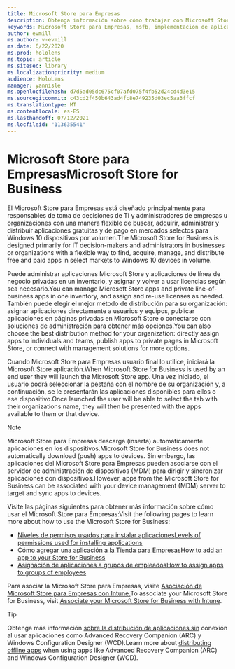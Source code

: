 ```yaml
---
title: Microsoft Store para Empresas
description: Obtenga información sobre cómo trabajar con Microsoft Store para Empresas para publicar las aplicaciones de realidad mixta en su negocio.
keywords: Microsoft Store para Empresas, msfb, implementación de aplicaciones, tienda
author: evmill
ms.author: v-evmill
ms.date: 6/22/2020
ms.prod: hololens
ms.topic: article
ms.sitesec: library
ms.localizationpriority: medium
audience: HoloLens
manager: yannisle
ms.openlocfilehash: d7d5ad05dc675cf07afd075f4fb52d24cd4d3e15
ms.sourcegitcommit: c43cd2f450b643ad4fc8e749235d03ec5aa3ffcf
ms.translationtype: MT
ms.contentlocale: es-ES
ms.lasthandoff: 07/12/2021
ms.locfileid: "113635541"
---
```

# <a name="microsoft-store-for-business"></a><span data-ttu-id="73753-104">Microsoft Store para Empresas</span><span class="sxs-lookup"><span data-stu-id="73753-104">Microsoft Store for Business</span></span>

<span data-ttu-id="73753-105">El Microsoft Store para Empresas está diseñado principalmente para responsables de toma de decisiones de TI y administradores de empresas u organizaciones con una manera flexible de buscar, adquirir, administrar y distribuir aplicaciones gratuitas y de pago en mercados selectos para Windows 10 dispositivos por volumen.</span><span class="sxs-lookup"><span data-stu-id="73753-105">The Microsoft Store for Business is designed primarily for IT decision-makers and administrators in businesses or organizations with a flexible way to find, acquire, manage, and distribute free and paid apps in select markets to Windows 10 devices in volume.</span></span> 

<span data-ttu-id="73753-106">Puede administrar aplicaciones Microsoft Store y aplicaciones de línea de negocio privadas en un inventario, y asignar y volver a usar licencias según sea necesario.</span><span class="sxs-lookup"><span data-stu-id="73753-106">You can manage Microsoft Store apps and private line-of-business apps in one inventory, and assign and re-use licenses as needed.</span></span> <span data-ttu-id="73753-107">También puede elegir el mejor método de distribución para su organización: asignar aplicaciones directamente a usuarios y equipos, publicar aplicaciones en páginas privadas en Microsoft Store o conectarse con soluciones de administración para obtener más opciones.</span><span class="sxs-lookup"><span data-stu-id="73753-107">You can also choose the best distribution method for your organization: directly assign apps to individuals and teams, publish apps to private pages in Microsoft Store, or connect with management solutions for more options.</span></span>

<span data-ttu-id="73753-108">Cuando Microsoft Store para Empresas usuario final lo utilice, iniciará la Microsoft Store aplicación.</span><span class="sxs-lookup"><span data-stu-id="73753-108">When Microsoft Store for Business is used by an end user they will launch the Microsoft Store app.</span></span> <span data-ttu-id="73753-109">Una vez iniciado, el usuario podrá seleccionar la pestaña con el nombre de su organización y, a continuación, se le presentarán las aplicaciones disponibles para ellos o ese dispositivo.</span><span class="sxs-lookup"><span data-stu-id="73753-109">Once launched the user will be able to select the tab with their organizations name, they will then be presented with the apps available to them or that device.</span></span>

> [!Note] 
> <span data-ttu-id="73753-110">Microsoft Store para Empresas descarga (inserta) automáticamente aplicaciones en los dispositivos.</span><span class="sxs-lookup"><span data-stu-id="73753-110">Microsoft Store for Business does not automatically download (push) apps to devices.</span></span> <span data-ttu-id="73753-111">Sin embargo, las aplicaciones del Microsoft Store para Empresas pueden asociarse con el servidor de administración de dispositivos (MDM) para dirigir y sincronizar aplicaciones con dispositivos.</span><span class="sxs-lookup"><span data-stu-id="73753-111">However, apps from the Microsoft Store for Business can be associated with your device management (MDM) server to target and sync apps to devices.</span></span>

<span data-ttu-id="73753-112">Visite las páginas siguientes para obtener más información sobre cómo usar el Microsoft Store para Empresas:</span><span class="sxs-lookup"><span data-stu-id="73753-112">Visit the following pages to learn more about how to use the Microsoft Store for Business:</span></span>

* [<span data-ttu-id="73753-113">Niveles de permisos usados para instalar aplicaciones</span><span class="sxs-lookup"><span data-stu-id="73753-113">Levels of permissions used for installing applications</span></span>](/mem/intune/configuration/device-restrictions-windows-holographic#app-store)
* [<span data-ttu-id="73753-114">Cómo agregar una aplicación a la Tienda para Empresas</span><span class="sxs-lookup"><span data-stu-id="73753-114">How to add an app to your Store for Business</span></span>](/mem/intune/apps/store-apps-windows)
* [<span data-ttu-id="73753-115">Asignación de aplicaciones a grupos de empleados</span><span class="sxs-lookup"><span data-stu-id="73753-115">How to assign apps to groups of employees</span></span>](/mem/intune/apps/windows-store-for-business)

<span data-ttu-id="73753-116">Para asociar la Microsoft Store para Empresas, visite [Asociación de Microsoft Store para Empresas con Intune.](/mem/intune/apps/windows-store-for-business#associate-your-microsoft-store-for-business-account-with-intune)</span><span class="sxs-lookup"><span data-stu-id="73753-116">To associate your Microsoft Store for Business, visit [Associate your Microsoft Store for Business with Intune](/mem/intune/apps/windows-store-for-business#associate-your-microsoft-store-for-business-account-with-intune).</span></span>

> [!Tip]
> <span data-ttu-id="73753-117">Obtenga más información [sobre la distribución de aplicaciones sin](/microsoft-store/distribute-offline-apps) conexión al usar aplicaciones como Advanced Recovery Companion (ARC) y Windows Configuration Designer (WCD).</span><span class="sxs-lookup"><span data-stu-id="73753-117">Learn more about [distributing offline apps](/microsoft-store/distribute-offline-apps) when using apps like Advanced Recovery Companion (ARC) and Windows Configuration Designer (WCD).</span></span>
